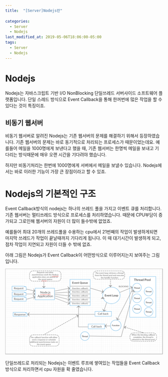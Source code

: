```yaml
---
title:  "[Server]Nodejs란"

categories:
  - Server
  - Nodejs
last_modified_at: 2019-05-06T18:06:00-05:00
tags:
  - Server
  - Nodejs
---
```


# Nodejs
Nodejs는 자바스크립트 기반 I/O NonBlocking 단일쓰레드 서버사이드 소프트웨어 플랫폼입니다. 단일 스레드 방식으로 Event Callback을 통해 한꺼번에 많은 작업을 할 수 있다는 것이 특징이죠.

## 비동기 웹서버
비동기 웹서버로 알려진 Nodejs는 기존 웹서버의 문제를 해결하기 위해서 등장하였습니다.
기존 웹서버의 문제는 바로 동기적으로 처리되는 프로세스가 때문이었는데요. 예를들어 메일을 1000명에게 보낸다고 했을 때, 기존 웹서버는 한명씩 메일을 보내고 기다리는 방식때문에 매우 오랜 시간을 기다려야 했습니다.

하지만 비동기처리는 한번에 1000명에게 서버에서 메일을 보낼수 있습니다.
Nodejs에서는 바로 이러한 기능이 가장 큰 장점이라고 할 수 있죠.

# Nodejs의 기본적인 구조
Event Callback방식의 nodejs는 하나의 쓰레드 풀을 가지고 이벤트 큐를 처리합니다. 기존 웹서버는 멀티쓰레드 방식으로 프로세스를 처리하였습니다. 때문에 CPU부담이 증가되고 그로인해 웹서버의 자원이 더 많이 들수밖에 없었죠.

예를들어 최대 20개의 쓰레드풀을 수용하는 cpu에서 21번째의 작업이 발생하게되면 마지막 쓰레드가 작업이 끝날때까지 기다리게 됩니다.
이 때 대기시간이 발생하게 되고, 점차 작업이 지연되고 자원이 더들 수 밖에 없죠.

아래 그림은 Nodejs가 Event Callback이 어떤방식으로 이루어지는지 보여주는 그림입니다.

![Image Alt 텍스트](/assets/img/web/nodejs.png)

단일쓰레드로 처리되는 Nodejs는 이벤트 루프에 쌓여있는 작업들을 Event Callback방식으로 처리하면서 cpu 자원을 확 줄였습니다.
